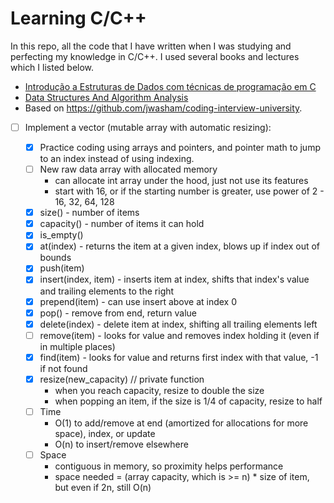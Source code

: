 # Learning C/C++

In this repo, all the code that I have written when I was studying and perfecting my knowledge in C/C++. I used several books and lectures which I listed below.

- [Introdução a Estruturas de Dados com técnicas de programação em C](https://www.amazon.com.br/Introdu%C3%A7%C3%A3o-Estrutura-Dados-Waldemar-Celes/dp/8535212280)
- [Data Structures And Algorithm Analysis](https://people.cs.vt.edu/shaffer/Book/JAVA3elatest.pdf)
- Based on https://github.com/jwasham/coding-interview-university.


- [ ] Implement a vector (mutable array with automatic resizing):

    - [x] Practice coding using arrays and pointers, and pointer math to jump to an index instead of using indexing.
    - [ ] New raw data array with allocated memory
         - can allocate int array under the hood, just not use its features
         - start with 16, or if the starting number is greater, use power of 2 - 16, 32, 64, 128
    - [x] size() - number of items
    - [x] capacity() - number of items it can hold
    - [x] is_empty()
    - [x] at(index) - returns the item at a given index, blows up if index out of bounds
    - [x] push(item)
    - [x] insert(index, item) - inserts item at index, shifts that index's value and trailing elements to the right
    - [x] prepend(item) - can use insert above at index 0
    - [x] pop() - remove from end, return value
    - [x] delete(index) - delete item at index, shifting all trailing elements left
    - [ ] remove(item) - looks for value and removes index holding it (even if in multiple places)
    - [x] find(item) - looks for value and returns first index with that value, -1 if not found
    - [x] resize(new_capacity) // private function
         - when you reach capacity, resize to double the size
         - when popping an item, if the size is 1/4 of capacity, resize to half
    - [ ] Time
        - O(1) to add/remove at end (amortized for allocations for more space), index, or update
        - O(n) to insert/remove elsewhere
    - [ ] Space
        - contiguous in memory, so proximity helps performance
        - space needed = (array capacity, which is >= n) * size of item, but even if 2n, still O(n)

